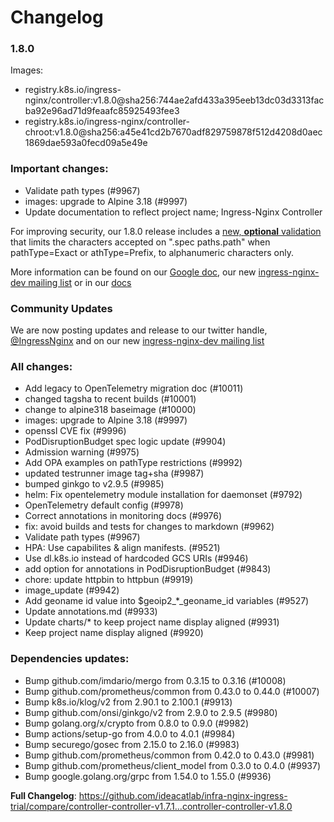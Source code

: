 # Changelog

### 1.8.0

Images:

* registry.k8s.io/ingress-nginx/controller:v1.8.0@sha256:744ae2afd433a395eeb13dc03d3313facba92e96ad71d9feaafc85925493fee3
* registry.k8s.io/ingress-nginx/controller-chroot:v1.8.0@sha256:a45e41cd2b7670adf829759878f512d4208d0aec1869dae593a0fecd09a5e49e

### Important changes:

* Validate path types (#9967)
* images: upgrade to Alpine 3.18 (#9997)
* Update documentation to reflect project name; Ingress-Nginx Controller

For improving security, our 1.8.0 release includes a [new, **optional** validation ](https://kubernetes.github.io/ingress-nginx/user-guide/nginx-configuration/configmap/#strict-validate-path-type) that limits the characters accepted  on ".spec paths.path" when pathType=Exact or athType=Prefix, to alphanumeric characters only.

More information can be found on our [Google doc](https://docs.google.com/document/d/1HPvaEwHRuMSkXYkVIJ-w7IpijKdHfNynm_4N2Akt0CQ/edit?usp=sharing), our new [ingress-nginx-dev mailing list](https://groups.google.com/a/kubernetes.io/g/ingress-nginx-dev/c/ebbBMo-zX-w) or in our [docs](https://kubernetes.github.io/ingress-nginx/user-guide/nginx-configuration/configmap/#strict-validate-path-type)

### Community Updates

We are now posting updates and release to our twitter handle, [@IngressNginx](https://twitter.com/IngressNGINX) and
on our new [ingress-nginx-dev mailing list](https://groups.google.com/a/kubernetes.io/g/ingress-nginx-dev/c/ebbBMo-zX-w)

### All changes:

* Add legacy to OpenTelemetry migration doc (#10011)
* changed tagsha to recent builds (#10001)
* change to alpine318 baseimage (#10000)
* images: upgrade to Alpine 3.18 (#9997)
* openssl CVE fix (#9996)
* PodDisruptionBudget spec logic update (#9904)
* Admission warning (#9975)
* Add OPA examples on pathType restrictions (#9992)
* updated testrunner image tag+sha (#9987)
* bumped ginkgo to v2.9.5 (#9985)
* helm: Fix opentelemetry module installation for daemonset (#9792)
* OpenTelemetry default config (#9978)
* Correct annotations in monitoring docs (#9976)
* fix: avoid builds and tests for changes to markdown (#9962)
* Validate path types (#9967)
* HPA: Use capabilites & align manifests. (#9521)
* Use dl.k8s.io instead of hardcoded GCS URIs (#9946)
* add option for annotations in PodDisruptionBudget (#9843)
* chore: update httpbin to httpbun (#9919)
* image_update (#9942)
* Add geoname id value into $geoip2_*_geoname_id variables (#9527)
* Update annotations.md (#9933)
* Update charts/* to keep project name display aligned (#9931)
* Keep project name display aligned (#9920)

### Dependencies updates:
* Bump github.com/imdario/mergo from 0.3.15 to 0.3.16 (#10008)
* Bump github.com/prometheus/common from 0.43.0 to 0.44.0 (#10007)
* Bump k8s.io/klog/v2 from 2.90.1 to 2.100.1 (#9913)
* Bump github.com/onsi/ginkgo/v2 from 2.9.0 to 2.9.5 (#9980)
* Bump golang.org/x/crypto from 0.8.0 to 0.9.0 (#9982)
* Bump actions/setup-go from 4.0.0 to 4.0.1 (#9984)
* Bump securego/gosec from 2.15.0 to 2.16.0 (#9983)
* Bump github.com/prometheus/common from 0.42.0 to 0.43.0 (#9981)
* Bump github.com/prometheus/client_model from 0.3.0 to 0.4.0 (#9937)
* Bump google.golang.org/grpc from 1.54.0 to 1.55.0 (#9936)

**Full Changelog**: https://github.com/ideacatlab/infra-nginx-ingress-trial/compare/controller-controller-v1.7.1...controller-controller-v1.8.0
